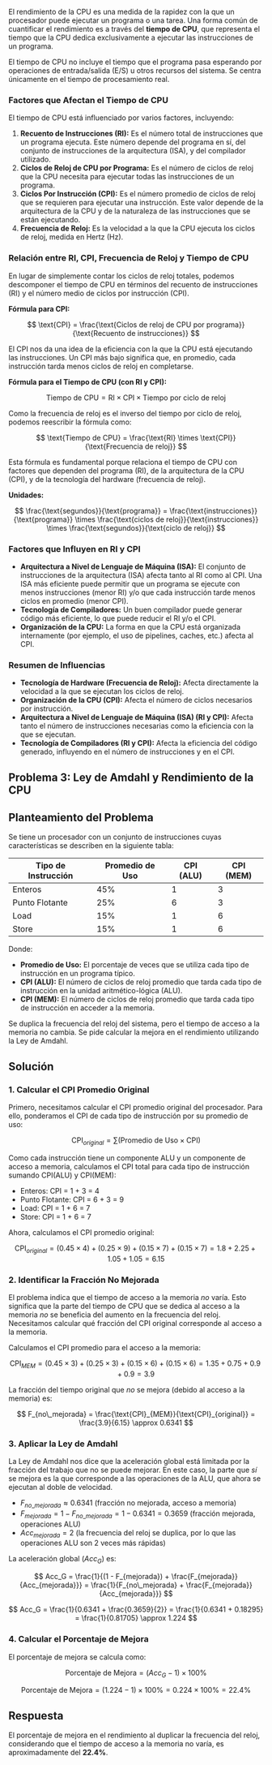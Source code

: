 El rendimiento de la CPU es una medida de la rapidez con la que un procesador puede ejecutar un programa o una tarea. Una forma común de cuantificar el rendimiento es a través del **tiempo de CPU**, que representa el tiempo que la CPU dedica exclusivamente a ejecutar las instrucciones de un programa.

El tiempo de CPU no incluye el tiempo que el programa pasa esperando por operaciones de entrada/salida (E/S) u otros recursos del sistema. Se centra únicamente en el tiempo de procesamiento real.

### Factores que Afectan el Tiempo de CPU

El tiempo de CPU está influenciado por varios factores, incluyendo:

1.  **Recuento de Instrucciones (RI):** Es el número total de instrucciones que un programa ejecuta. Este número depende del programa en sí, del conjunto de instrucciones de la arquitectura (ISA), y del compilador utilizado.
2.  **Ciclos de Reloj de CPU por Programa:** Es el número de ciclos de reloj que la CPU necesita para ejecutar todas las instrucciones de un programa.
3.  **Ciclos Por Instrucción (CPI):** Es el número promedio de ciclos de reloj que se requieren para ejecutar una instrucción. Este valor depende de la arquitectura de la CPU y de la naturaleza de las instrucciones que se están ejecutando.
4.  **Frecuencia de Reloj:** Es la velocidad a la que la CPU ejecuta los ciclos de reloj, medida en Hertz (Hz).

### Relación entre RI, CPI, Frecuencia de Reloj y Tiempo de CPU

En lugar de simplemente contar los ciclos de reloj totales, podemos descomponer el tiempo de CPU en términos del recuento de instrucciones (RI) y el número medio de ciclos por instrucción (CPI).

**Fórmula para CPI:**

$$
\text{CPI} = \frac{\text{Ciclos de reloj de CPU por programa}}{\text{Recuento de instrucciones}}
$$

El CPI nos da una idea de la eficiencia con la que la CPU está ejecutando las instrucciones. Un CPI más bajo significa que, en promedio, cada instrucción tarda menos ciclos de reloj en completarse.

**Fórmula para el Tiempo de CPU (con RI y CPI):**

$$
\text{Tiempo de CPU} = \text{RI} \times \text{CPI} \times \text{Tiempo por ciclo de reloj}
$$

Como la frecuencia de reloj es el inverso del tiempo por ciclo de reloj, podemos reescribir la fórmula como:

$$
\text{Tiempo de CPU} = \frac{\text{RI} \times \text{CPI}}{\text{Frecuencia de reloj}}
$$

Esta fórmula es fundamental porque relaciona el tiempo de CPU con factores que dependen del programa (RI), de la arquitectura de la CPU (CPI), y de la tecnología del hardware (frecuencia de reloj).

**Unidades:**

$$
\frac{\text{segundos}}{\text{programa}} = \frac{\text{instrucciones}}{\text{programa}} \times \frac{\text{ciclos de reloj}}{\text{instrucciones}} \times \frac{\text{segundos}}{\text{ciclo de reloj}}
$$

### Factores que Influyen en RI y CPI

*   **Arquitectura a Nivel de Lenguaje de Máquina (ISA):** El conjunto de instrucciones de la arquitectura (ISA) afecta tanto al RI como al CPI. Una ISA más eficiente puede permitir que un programa se ejecute con menos instrucciones (menor RI) y/o que cada instrucción tarde menos ciclos en promedio (menor CPI).
*   **Tecnología de Compiladores:** Un buen compilador puede generar código más eficiente, lo que puede reducir el RI y/o el CPI.
*   **Organización de la CPU:** La forma en que la CPU está organizada internamente (por ejemplo, el uso de pipelines, caches, etc.) afecta al CPI.

### Resumen de Influencias

*   **Tecnología de Hardware (Frecuencia de Reloj):** Afecta directamente la velocidad a la que se ejecutan los ciclos de reloj.
*   **Organización de la CPU (CPI):** Afecta el número de ciclos necesarios por instrucción.
*   **Arquitectura a Nivel de Lenguaje de Máquina (ISA) (RI y CPI):** Afecta tanto el número de instrucciones necesarias como la eficiencia con la que se ejecutan.
*   **Tecnología de Compiladores (RI y CPI):** Afecta la eficiencia del código generado, influyendo en el número de instrucciones y en el CPI.


## Problema 3: Ley de Amdahl y Rendimiento de la CPU

## Planteamiento del Problema

Se tiene un procesador con un conjunto de instrucciones cuyas características se describen en la siguiente tabla:

| Tipo de Instrucción | Promedio de Uso | CPI (ALU) | CPI (MEM) |
| ------------------- | --------------- | --------- | --------- |
| Enteros             | 45%             | 1         | 3         |
| Punto Flotante      | 25%             | 6         | 3         |
| Load                | 15%             | 1         | 6         |
| Store               | 15%             | 1         | 6         |

Donde:

*   **Promedio de Uso:** El porcentaje de veces que se utiliza cada tipo de instrucción en un programa típico.
*   **CPI (ALU):** El número de ciclos de reloj promedio que tarda cada tipo de instrucción en la unidad aritmético-lógica (ALU).
*   **CPI (MEM):** El número de ciclos de reloj promedio que tarda cada tipo de instrucción en acceder a la memoria.

Se duplica la frecuencia del reloj del sistema, pero el tiempo de acceso a la memoria no cambia. Se pide calcular la mejora en el rendimiento utilizando la Ley de Amdahl.

## Solución

### 1. Calcular el CPI Promedio Original

Primero, necesitamos calcular el CPI promedio original del procesador. Para ello, ponderamos el CPI de cada tipo de instrucción por su promedio de uso:

$$
\text{CPI}_{original} = \sum (\text{Promedio de Uso} \times \text{CPI})
$$

Como cada instrucción tiene un componente ALU y un componente de acceso a memoria, calculamos el CPI total para cada tipo de instrucción sumando CPI(ALU) y CPI(MEM):

*   Enteros: CPI = 1 + 3 = 4
*   Punto Flotante: CPI = 6 + 3 = 9
*   Load: CPI = 1 + 6 = 7
*   Store: CPI = 1 + 6 = 7

Ahora, calculamos el CPI promedio original:

$$
\text{CPI}_{original} = (0.45 \times 4) + (0.25 \times 9) + (0.15 \times 7) + (0.15 \times 7) = 1.8 + 2.25 + 1.05 + 1.05 = 6.15
$$

### 2. Identificar la Fracción No Mejorada

El problema indica que el tiempo de acceso a la memoria *no* varía. Esto significa que la parte del tiempo de CPU que se dedica al acceso a la memoria *no* se beneficia del aumento en la frecuencia del reloj. Necesitamos calcular qué fracción del CPI original corresponde al acceso a la memoria.

Calculamos el CPI promedio para el acceso a la memoria:

$$
\text{CPI}_{MEM} = (0.45 \times 3) + (0.25 \times 3) + (0.15 \times 6) + (0.15 \times 6) = 1.35 + 0.75 + 0.9 + 0.9 = 3.9
$$

La fracción del tiempo original que *no* se mejora (debido al acceso a la memoria) es:

$$
F_{no\_mejorada} = \frac{\text{CPI}_{MEM}}{\text{CPI}_{original}} = \frac{3.9}{6.15} \approx 0.6341
$$

### 3. Aplicar la Ley de Amdahl

La Ley de Amdahl nos dice que la aceleración global está limitada por la fracción del trabajo que no se puede mejorar. En este caso, la parte que *sí* se mejora es la que corresponde a las operaciones de la ALU, que ahora se ejecutan al doble de velocidad.

*   $F_{no\_mejorada} \approx 0.6341$ (fracción no mejorada, acceso a memoria)
*   $F_{mejorada} = 1 - F_{no\_mejorada} = 1 - 0.6341 = 0.3659$ (fracción mejorada, operaciones ALU)
*   $Acc_{mejorada} = 2$ (la frecuencia del reloj se duplica, por lo que las operaciones ALU son 2 veces más rápidas)

La aceleración global ($Acc_G$) es:

$$
Acc_G = \frac{1}{(1 - F_{mejorada}) + \frac{F_{mejorada}}{Acc_{mejorada}}} = \frac{1}{F_{no\_mejorada} + \frac{F_{mejorada}}{Acc_{mejorada}}}
$$

$$
Acc_G = \frac{1}{0.6341 + \frac{0.3659}{2}} = \frac{1}{0.6341 + 0.18295} = \frac{1}{0.81705} \approx 1.224
$$

### 4. Calcular el Porcentaje de Mejora

El porcentaje de mejora se calcula como:

$$
\text{Porcentaje de Mejora} = (Acc_G - 1) \times 100\%
$$

$$
\text{Porcentaje de Mejora} = (1.224 - 1) \times 100\% = 0.224 \times 100\% = 22.4\%
$$

## Respuesta

El porcentaje de mejora en el rendimiento al duplicar la frecuencia del reloj, considerando que el tiempo de acceso a la memoria no varía, es aproximadamente del **22.4%**.